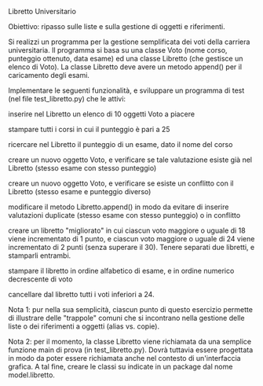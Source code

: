 Libretto Universitario

Obiettivo: ripasso sulle liste e sulla gestione di oggetti e riferimenti.


Si realizzi un programma per la gestione semplificata dei voti della carriera universitaria. Il programma si basa su una classe Voto (nome corso, punteggio ottenuto, data esame) ed una classe Libretto (che gestisce un elenco di Voto). La classe Libretto deve avere un metodo append() per il caricamento degli esami.

Implementare le seguenti funzionalità, e sviluppare un programma di test (nel file test_libretto.py) che le attivi:

inserire nel Libretto un elenco di 10 oggetti Voto a piacere

stampare tutti i corsi in cui il punteggio è pari a 25

ricercare nel Libretto il punteggio di un esame, dato il nome del corso

creare un nuovo oggetto Voto, e verificare se tale valutazione esiste già nel Libretto (stesso esame con stesso punteggio)

creare un nuovo oggetto Voto, e verificare se esiste un conflitto con il Libretto (stesso esame e punteggio diverso)

modificare il metodo Libretto.append() in modo da evitare di inserire valutazioni duplicate (stesso esame con stesso punteggio) o in conflitto

creare un libretto "migliorato" in cui ciascun voto maggiore o uguale di 18 viene incrementato di 1 punto, e ciascun voto maggiore o uguale di 24 viene incrementato di 2 punti (senza superare il 30). Tenere separati due libretti, e stamparli entrambi.

stampare il libretto in ordine alfabetico di esame, e in ordine numerico decrescente di voto

cancellare dal libretto tutti i voti inferiori a 24.

Nota 1: pur nella sua semplicità, ciascun punto di questo esercizio permette di illustrare delle "trappole" comuni che si incontrano nella gestione delle liste o dei riferimenti a oggetti (alias vs. copie).

Nota 2: per il momento, la classe Libretto viene richiamata da una semplice funzione main di prova (in test_libretto.py). Dovrà tuttavia essere progettata in modo da poter essere richiamata anche nel contesto di un'interfaccia grafica. A tal fine, creare le classi su indicate in un package dal nome model.libretto.

